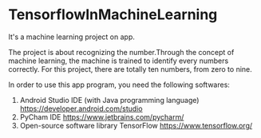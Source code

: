 # TensorflowInMachineLearning
It's a machine learning project on app. 

The project is about recognizing the number.Through the concept of machine learning, the machine is trained to identify every numbers correctly. For this project, there are totally ten numbers, from zero to nine. 


In order to use this app program, you need the following softwares:
1. Android Studio IDE (with Java programming language) https://developer.android.com/studio
2. PyCham IDE https://www.jetbrains.com/pycharm/
3. Open-source software library TensorFlow https://www.tensorflow.org/

